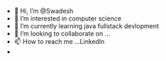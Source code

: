 - 👋 Hi, I’m @Swadesh
- 👀 I’m interested in computer science
- 🌱 I’m currently learning java fullstack devlopment
- 💞️ I’m looking to collaborate on ...
- 📫 How to reach me ...Linkedln
- 
<!---
Swadesh1212/Swadesh1212 is a ✨ special ✨ repository because its `README.md` (this file) appears on your GitHub profile.
You can click the Preview link to take a look at your changes.
--->
